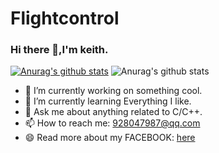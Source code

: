 # Flightcontrol
### Hi there 👋,I'm keith.

[![Anurag's github stats](https://github-readme-stats.vercel.app/api?username=keithfpv&show_icons=true&theme=radical)](https://github.com/anuraghazra/github-readme-stats)
![Anurag's github stats](https://github-readme-stats.vercel.app/api?username=keithfpv&count_private=true)

- 🔭 I’m currently working on something cool.
- 🌱 I’m currently learning Everything I like.
- 💬 Ask me about anything related to C/C++.
- 📫 How to reach me: 928047987@qq.com
- 😄 Read more about my FACEBOOK: [here](https://www.facebook.com/jie.keith/)






<!--
**keithfpv/Flightcontrol** is a ✨ _special_ ✨ repository because its `README.md` (this file) appears on your GitHub profile.
![](https://img.shields.io/badge/Java-ED8B00?style=for-the-badge&logo=openjdk&logoColor=white)![](https://img.shields.io/badge/Python-3776AB?style=for-the-badge&logo=python&logoColor=white)
![Visitor Count](https://profile-counter.glitch.me/keithfpv/count.svg)
